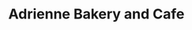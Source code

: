 ---
title: "Adrienne Bakery and Cafe"
url: /jeffersonville/adrienne-bakery-and-cafe/
shop: bakery
---